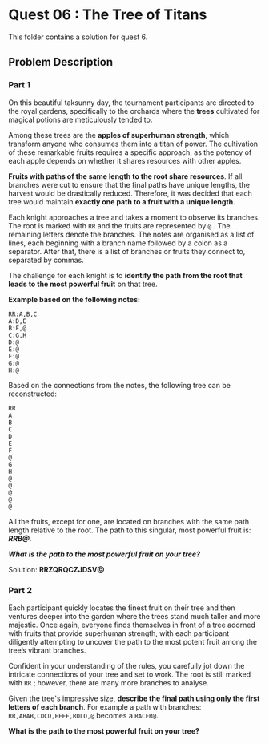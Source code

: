 # Quest 06 : The Tree of Titans

This folder contains a solution for quest 6.

## Problem Description

### Part 1

On this beautiful taksunny day, the tournament participants are directed to the royal gardens, specifically to the orchards where the **trees** cultivated for magical potions are meticulously tended to.

Among these trees are the **apples of superhuman strength**, which transform anyone who consumes them into a titan of power. The cultivation of these remarkable fruits requires a specific approach, as the potency of each apple depends on whether it shares resources with other apples.

**Fruits with paths of the same length to the root share resources**. If all branches were cut to ensure that the final paths have unique lengths, the harvest would be drastically reduced. Therefore, it was decided that each tree would maintain **exactly one path to a fruit with a unique length**.

Each knight approaches a tree and takes a moment to observe its branches. The root is marked with ```RR``` and the fruits are represented by ```@``` . The remaining letters denote the branches. The notes are organised as a list of lines, each beginning with a branch name followed by a colon as a separator. After that, there is a list of branches or fruits they connect to, separated by commas.

The challenge for each knight is to **identify the path from the root that leads to the most powerful fruit** on that tree.

**Example based on the following notes:**

```
RR:A,B,C
A:D,E
B:F,@
C:G,H
D:@
E:@
F:@
G:@
H:@
```
Based on the connections from the notes, the following tree can be reconstructed:

```
RR
A
B
C
D
E
F
@
G
H
@
@
@
@
@
```

All the fruits, except for one, are located on branches with the same path length relative to the root. The path to this singular, most powerful fruit is: ***RRB@***.

***What is the path to the most powerful fruit on your tree?***

Solution: **RRZQRQCZJDSV@**

### Part 2

Each participant quickly locates the finest fruit on their tree and then ventures deeper into the garden where the trees stand much taller and more majestic. Once again, everyone finds themselves in front of a tree adorned with fruits that provide superhuman strength, with each participant diligently attempting to uncover the path to the most potent fruit among the tree’s vibrant branches.

Confident in your understanding of the rules, you carefully jot down the intricate connections of your tree and set to work. The root is still marked with `RR` ; however, there are many more branches to analyse.

Given the tree's impressive size, **describe the final path using only the first letters of each branch**. For example a path with branches: `RR,ABAB,CDCD,EFEF,ROLO,@` becomes a `RACER@`.

**What is the path to the most powerful fruit on your tree?**